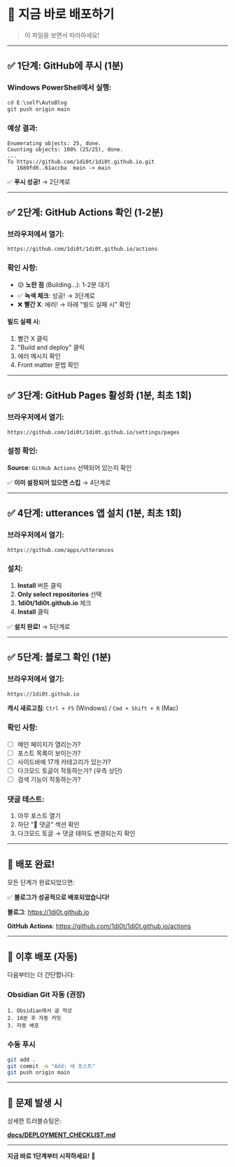 # 🚀 지금 바로 배포하기

> 이 파일을 보면서 따라하세요!

---

## ✅ 1단계: GitHub에 푸시 (1분)

### Windows PowerShell에서 실행:

```powershell
cd E:\self\AutoBlog
git push origin main
```

### 예상 결과:
```
Enumerating objects: 25, done.
Counting objects: 100% (25/25), done.
...
To https://github.com/1di0t/1di0t.github.io.git
   1680fd0..61accba  main -> main
```

✅ **푸시 성공!** → 2단계로

---

## ✅ 2단계: GitHub Actions 확인 (1-2분)

### 브라우저에서 열기:

```
https://github.com/1di0t/1di0t.github.io/actions
```

### 확인 사항:

- 🟡 **노란 점** (Building...): 1-2분 대기
- ✅ **녹색 체크**: 성공! → 3단계로
- ❌ **빨간 X**: 에러! → 아래 "빌드 실패 시" 확인

#### 빌드 실패 시:
1. 빨간 X 클릭
2. "Build and deploy" 클릭
3. 에러 메시지 확인
4. Front matter 문법 확인

---

## ✅ 3단계: GitHub Pages 활성화 (1분, 최초 1회)

### 브라우저에서 열기:

```
https://github.com/1di0t/1di0t.github.io/settings/pages
```

### 설정 확인:

**Source**: `GitHub Actions` 선택되어 있는지 확인

✅ **이미 설정되어 있으면 스킵** → 4단계로

---

## ✅ 4단계: utterances 앱 설치 (1분, 최초 1회)

### 브라우저에서 열기:

```
https://github.com/apps/utterances
```

### 설치:

1. **Install** 버튼 클릭
2. **Only select repositories** 선택
3. **1di0t/1di0t.github.io** 체크
4. **Install** 클릭

✅ **설치 완료!** → 5단계로

---

## ✅ 5단계: 블로그 확인 (1분)

### 브라우저에서 열기:

```
https://1di0t.github.io
```

**캐시 새로고침**: `Ctrl + F5` (Windows) / `Cmd + Shift + R` (Mac)

### 확인 사항:

- [ ] 메인 페이지가 열리는가?
- [ ] 포스트 목록이 보이는가?
- [ ] 사이드바에 17개 카테고리가 있는가?
- [ ] 다크모드 토글이 작동하는가? (우측 상단)
- [ ] 검색 기능이 작동하는가?

### 댓글 테스트:

1. 아무 포스트 열기
2. 하단 "💬 댓글" 섹션 확인
3. 다크모드 토글 → 댓글 테마도 변경되는지 확인

---

## 🎉 배포 완료!

모든 단계가 완료되었으면:

✅ **블로그가 성공적으로 배포되었습니다!**

**블로그**: https://1di0t.github.io

**GitHub Actions**: https://github.com/1di0t/1di0t.github.io/actions

---

## 🔄 이후 배포 (자동)

다음부터는 더 간단합니다:

### Obsidian Git 자동 (권장)

```
1. Obsidian에서 글 작성
2. 10분 후 자동 커밋
3. 자동 배포
```

### 수동 푸시

```bash
git add .
git commit -m "Add: 새 포스트"
git push origin main
```

---

## 🐛 문제 발생 시

상세한 트러블슈팅은:

**[docs/DEPLOYMENT_CHECKLIST.md](docs/DEPLOYMENT_CHECKLIST.md)**

---

**지금 바로 1단계부터 시작하세요!** 🚀
